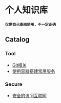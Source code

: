 # 个人知识库

**`仅供自己查阅使用，不一定正确`**

## Catalog

### Tool

- [Git相关](/knowledge/tool/git.md)
- [使用容器搭建常用服务](/knowledge/tool/service-in-container.md)

### Secure

- [安全的访问互联网](/knowledge/secure/secure-internet-access.md)
